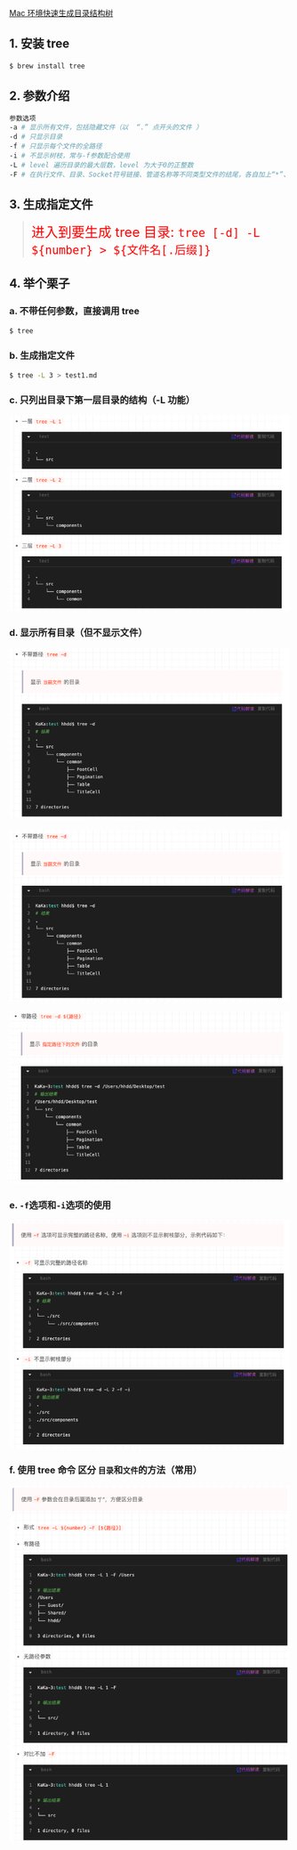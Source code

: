 

[Mac 环境快速生成目录结构树](https://juejin.cn/post/6980215157213364237)



## 1. 安装 tree

```sh
$ brew install tree
```



## 2. 参数介绍

```sh
参数选项
-a # 显示所有文件，包括隐藏文件（以  “.” 点开头的文件 ）
-d # 只显示目录
-f # 只显示每个文件的全路径
-i # 不显示树枝，常与-f参数配合使用
-L # level 遍历目录的最大层数，level 为大于0的正整数
-F # 在执行文件、目录、Socket符号链接、管道名称等不同类型文件的结尾，各自加上“*”、 "/"、"="、"@"、"|"号、类似ls命令的-F选项
```



## 3. 生成指定文件

> <font color='red' size=5> 进入到要生成 tree 目录: `tree [-d] -L ${number} > ${文件名[.后缀]}`</font>



## 4. 举个栗子



### a. 不带任何参数，直接调用 tree

```sh
$ tree
```



### b. 生成指定文件

```sh
$ tree -L 3 > test1.md
```



### c. 只列出目录下第一层目录的结构（-L 功能）

![](tree-assets/001.png)



### d. 显示所有目录（但不显示文件）

![](tree-assets/002.png)

![](tree-assets/002.png)

![](tree-assets/003.png)



### e. `-f`选项和`-i`选项的使用

![](tree-assets/005.png)



### f. 使用 tree 命令 区分 `目录`和`文件`的方法（常用）

![](tree-assets/006.png)

















